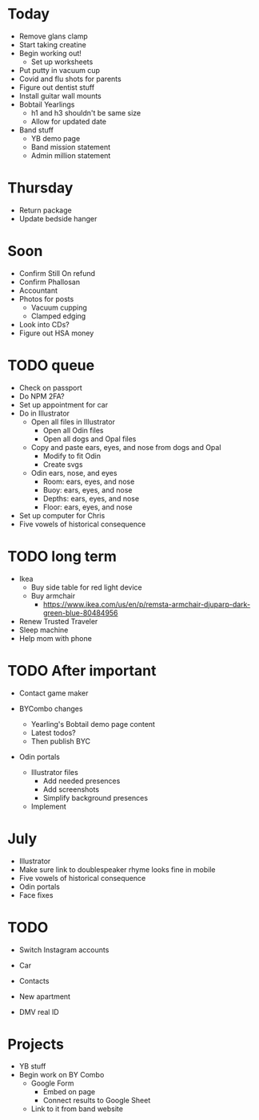 # Today
* Remove glans clamp
* Start taking creatine
* Begin working out!
    * Set up worksheets
* Put putty in vacuum cup
* Covid and flu shots for parents
* Figure out dentist stuff
* Install guitar wall mounts
* Bobtail Yearlings
    * h1 and h3 shouldn't be same size
    * Allow for updated date
* Band stuff
    * YB demo page
    * Band mission statement
    * Admin million statement

# Thursday
* Return package
* Update bedside hanger

# Soon
* Confirm Still On refund
* Confirm Phallosan
* Accountant
* Photos for posts
    * Vacuum cupping
    * Clamped edging
* Look into CDs?
* Figure out HSA money

# TODO queue
* Check on passport
* Do NPM 2FA?
* Set up appointment for car
* Do in Illustrator
    * Open all files in Illustrator
        * Open all Odin files
        * Open all dogs and Opal files
    * Copy and paste ears, eyes, and nose from dogs and Opal
        * Modify to fit Odin
        * Create svgs
    * Odin ears, nose, and eyes
        * Room: ears, eyes, and nose
        * Buoy: ears, eyes, and nose
        * Depths: ears, eyes, and nose
        * Floor: ears, eyes, and nose
* Set up computer for Chris
* Five vowels of historical consequence

# TODO long term
* Ikea
    * Buy side table for red light device
    * Buy armchair
        * https://www.ikea.com/us/en/p/remsta-armchair-djuparp-dark-green-blue-80484956
* Renew Trusted Traveler
* Sleep machine
* Help mom with phone

# TODO After important
* Contact game maker
* BYCombo changes
    * Yearling's Bobtail demo page content
    * Latest todos?
    * Then publish BYC

* Odin portals
    * Illustrator files
        * Add needed presences
        * Add screenshots
        * Simplify background presences
    * Implement
<!-- * Didi past ending
    * Make sketch to scan
        * Photo scrapbook
    * Implement -->
<!-- * My 100,000th Dream
    * Create Illustrator file
    * Add dream final presence
    * Design and draw dream final -->

# July
* Illustrator
* Make sure link to doublespeaker rhyme looks fine in mobile
* Five vowels of historical consequence
* Odin portals
* Face fixes

# TODO
* Switch Instagram accounts

* Car
* Contacts
* New apartment
* DMV real ID

# Projects
* YB stuff
* Begin work on BY Combo
    * Google Form
        * Embed on page
        * Connect results to Google Sheet
    * Link to it from band website